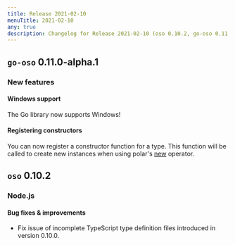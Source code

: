 ```yaml
---
title: Release 2021-02-10
menuTitle: 2021-02-10
any: true
description: Changelog for Release 2021-02-10 (oso 0.10.2, go-oso 0.11.0-alpha.1) containing new features, bug fixes, and more.
---
```


## `go-oso` 0.11.0-alpha.1

### New features

#### Windows support

The Go library now supports Windows!

#### Registering constructors

You can now register a constructor function for a type. This function will be
called to create new instances when using polar's
[new](https://docs.osohq.com/go/reference/polar-syntax.html#new) operator.

## `oso` 0.10.2

### Node.js

#### Bug fixes & improvements

* Fix issue of incomplete TypeScript type definition files introduced in
  version 0.10.0.
